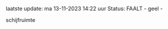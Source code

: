 laatste update: 
ma 13-11-2023 14:22   uur 
Status: FAALT - geel - 
<div class="service Y">schijfruimte</div>